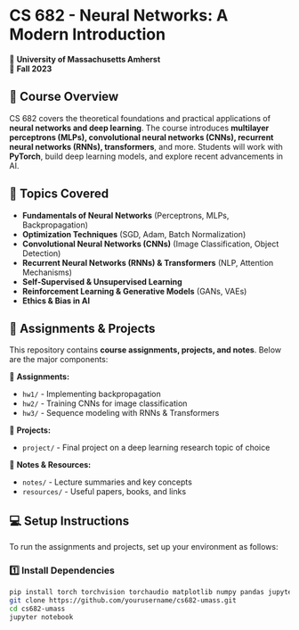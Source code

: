 # CS 682 - Neural Networks: A Modern Introduction  
📍 **University of Massachusetts Amherst**  
📆 **Fall 2023**  

## 📖 Course Overview  
CS 682 covers the theoretical foundations and practical applications of **neural networks and deep learning**. The course introduces **multilayer perceptrons (MLPs), convolutional neural networks (CNNs), recurrent neural networks (RNNs), transformers**, and more. Students will work with **PyTorch**, build deep learning models, and explore recent advancements in AI.  

## 📌 Topics Covered  
- **Fundamentals of Neural Networks** (Perceptrons, MLPs, Backpropagation)  
- **Optimization Techniques** (SGD, Adam, Batch Normalization)  
- **Convolutional Neural Networks (CNNs)** (Image Classification, Object Detection)  
- **Recurrent Neural Networks (RNNs) & Transformers** (NLP, Attention Mechanisms)  
- **Self-Supervised & Unsupervised Learning**  
- **Reinforcement Learning & Generative Models** (GANs, VAEs)  
- **Ethics & Bias in AI**  

## 🚀 Assignments & Projects  
This repository contains **course assignments, projects, and notes**. Below are the major components:  

📂 **Assignments:**  
- `hw1/` - Implementing backpropagation  
- `hw2/` - Training CNNs for image classification  
- `hw3/` - Sequence modeling with RNNs & Transformers  

📂 **Projects:**  
- `project/` - Final project on a deep learning research topic of choice  

📂 **Notes & Resources:**  
- `notes/` - Lecture summaries and key concepts  
- `resources/` - Useful papers, books, and links  

## 💻 Setup Instructions  
To run the assignments and projects, set up your environment as follows:  

### **1️⃣ Install Dependencies**  
```bash
pip install torch torchvision torchaudio matplotlib numpy pandas jupyter
git clone https://github.com/yourusername/cs682-umass.git  
cd cs682-umass
jupyter notebook
```
